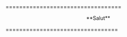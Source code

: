 ==================================
<p align ="center">
**Salut**
</p>
=================================
